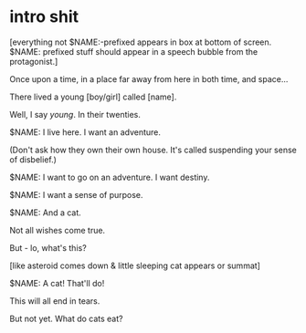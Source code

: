 # intro shit

[everything not $NAME:-prefixed appears in box at bottom of screen. $NAME: prefixed stuff should appear in a speech bubble from the protagonist.]

Once upon a time, in a place far away from here in both time, and space...

There lived a young [boy/girl] called [name].

Well, I say _young_. In their twenties.

$NAME: I live here. I want an adventure.

(Don't ask how they own their own house. It's called suspending your sense of disbelief.)

$NAME: I want to go on an adventure. I want destiny. 

$NAME: I want a sense of purpose.

$NAME: And a cat.

Not all wishes come true.

But - lo, what's this?

[like asteroid comes down & little sleeping cat appears or summat]

$NAME: A cat! That'll do!

This will all end in tears.

But not yet. What do cats eat?
